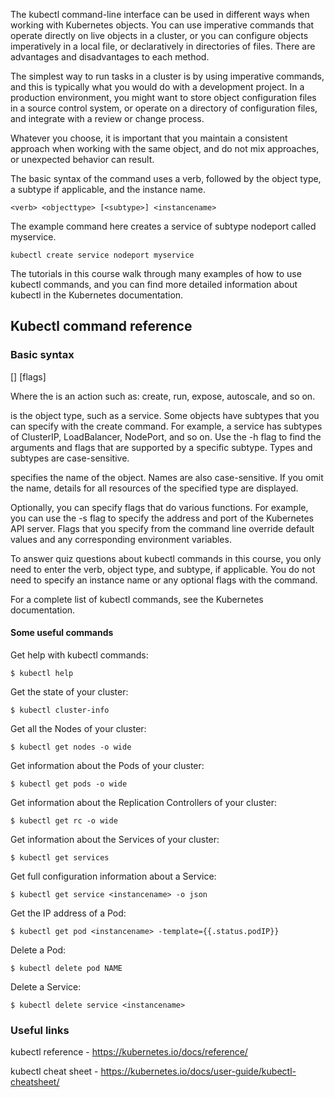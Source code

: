 The kubectl command-line interface can be used in different ways when working with Kubernetes objects. You can use imperative commands that operate directly on live objects in a cluster, or you can configure objects imperatively in a local file, or declaratively in directories of files. There are advantages and disadvantages to each method.

The simplest way to run tasks in a cluster is by using imperative commands, and this is typically what you would do with a development project. In a production environment, you might want to store object configuration files in a source control system, or operate on a directory of configuration files, and integrate with a review or change process.

Whatever you choose, it is important that you maintain a consistent approach when working with the same object, and do not mix approaches, or unexpected behavior can result.

The basic syntax of the command uses a verb, followed by the object type, a subtype if applicable, and the instance name.

`<verb> <objecttype> [<subtype>] <instancename>`

The example command here creates a service of subtype nodeport called myservice.

`kubectl create service nodeport myservice`

The tutorials in this course walk through many examples of how to use kubectl commands, and you can find more detailed information about kubectl in the Kubernetes documentation.


## Kubectl command reference

### Basic syntax

<verb> <objecttype> [<subtype>] <instancename> [flags]

Where the <verb> is an action such as: create, run, expose, autoscale, and so on.

<objecttype> is the object type, such as a service. Some objects have subtypes that you can specify with the create command. For example, a service has subtypes of ClusterIP, LoadBalancer, NodePort, and so on. Use the -h flag to find the arguments and flags that are supported by a specific subtype. Types and subtypes are case-sensitive.

<instancename> specifies the name of the object. Names are also case-sensitive. If you omit the name, details for all resources of the specified type are displayed.

Optionally, you can specify flags that do various functions. For example, you can use the -s flag to specify the address and port of the Kubernetes API server. Flags that you specify from the command line override default values and any corresponding environment variables.

To answer quiz questions about kubectl commands in this course, you only need to enter the verb, object type, and subtype, if applicable. You do not need to specify an instance name or any optional flags with the command.

For a complete list of kubectl commands, see the Kubernetes documentation.

#### Some useful commands

Get help with kubectl commands:

`$ kubectl help`

Get the state of your cluster:

`$ kubectl cluster-info`

Get all the Nodes of your cluster:

`$ kubectl get nodes -o wide`

Get information about the Pods of your cluster:

`$ kubectl get pods -o wide`

Get information about the Replication Controllers of your cluster:

`$ kubectl get rc -o wide`

Get information about the Services of your cluster:

`$ kubectl get services`

Get full configuration information about a Service:

`$ kubectl get service <instancename> -o json`

Get the IP address of a Pod:

`$ kubectl get pod <instancename> -template={{.status.podIP}}`

Delete a Pod:

`$ kubectl delete pod NAME`

Delete a Service:

`$ kubectl delete service <instancename>`

### Useful links

kubectl reference - https://kubernetes.io/docs/reference/

kubectl cheat sheet - https://kubernetes.io/docs/user-guide/kubectl-cheatsheet/
